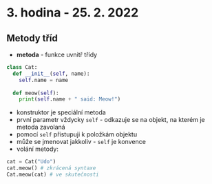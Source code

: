 # 3. hodina - 25. 2. 2022

## Metody tříd

- **metoda** - funkce uvnitř třídy

```python
class Cat:
  def __init__(self, name):
    self.name = name
    
  def meow(self):
    print(self.name + " said: Meow!")
```
- konstruktor je speciální metoda
- první parametr vždycky `self` - odkazuje se na objekt, na kterém je metoda zavolaná
- pomocí `self` přistupuji k položkám objektu
- může se jmenovat jakkoliv - `self` je konvence
- volání metody:

```python
cat = Cat("Udo")
cat.meow() # zkrácená syntaxe
Cat.meow(cat) # ve skutečnosti
```

### 
